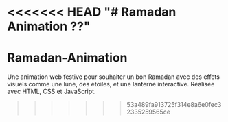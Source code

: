 <<<<<<< HEAD
"# Ramadan Animation ??" 
=======
# Ramadan-Animation
Une animation web festive pour souhaiter un bon Ramadan avec des effets visuels comme une lune, des étoiles, et une lanterne interactive. Réalisée avec HTML, CSS et JavaScript.
>>>>>>> 53a489fa913725f314e8a6e0fec32335259565ce
